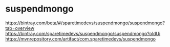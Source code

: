 # suspendmongo

https://bintray.com/beta/#/sparetimedevs/suspendmongo/suspendmongo?tab=overview
https://bintray.com/sparetimedevs/suspendmongo/suspendmongo?oldUi
https://mvnrepository.com/artifact/com.sparetimedevs/suspendmongo
